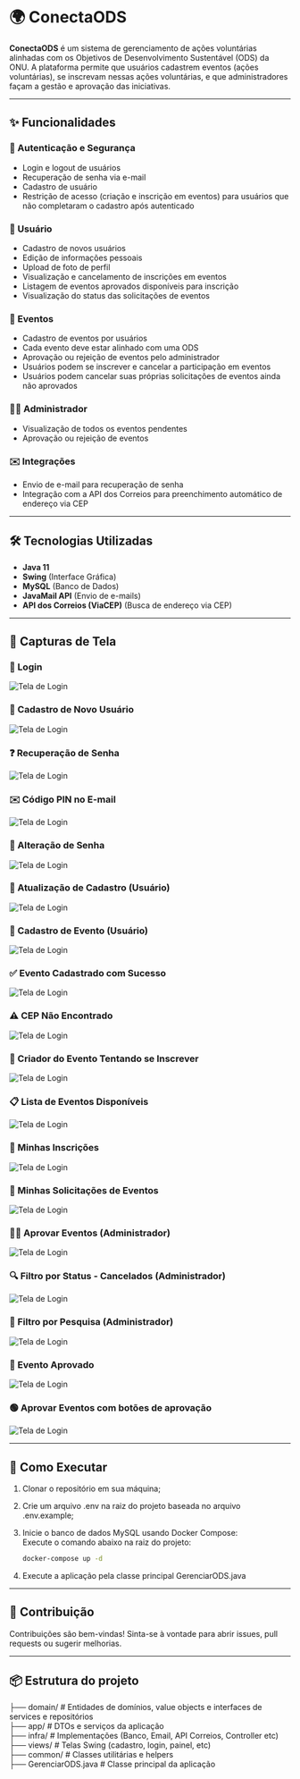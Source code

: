 # 🌍 ConectaODS

**ConectaODS** é um sistema de gerenciamento de ações voluntárias alinhadas com os Objetivos de Desenvolvimento Sustentável (ODS) da ONU. A plataforma permite que usuários cadastrem eventos (ações voluntárias), se inscrevam nessas ações voluntárias, e que administradores façam a gestão e aprovação das iniciativas.

---

## ✨ Funcionalidades

### 🔐 Autenticação e Segurança
- Login e logout de usuários
- Recuperação de senha via e-mail
- Cadastro de usuário
- Restrição de acesso (criação e inscrição em eventos) para usuários que não completaram o cadastro após autenticado

### 👤 Usuário
- Cadastro de novos usuários
- Edição de informações pessoais
- Upload de foto de perfil
- Visualização e cancelamento de inscrições em eventos
- Listagem de eventos aprovados disponíveis para inscrição
- Visualização do status das solicitações de eventos

### 📅 Eventos
- Cadastro de eventos por usuários
- Cada evento deve estar alinhado com uma ODS
- Aprovação ou rejeição de eventos pelo administrador
- Usuários podem se inscrever e cancelar a participação em eventos
- Usuários podem cancelar suas próprias solicitações de eventos ainda não aprovados

### 🧑‍💼 Administrador
- Visualização de todos os eventos pendentes
- Aprovação ou rejeição de eventos

### ✉️ Integrações
- Envio de e-mail para recuperação de senha
- Integração com a API dos Correios para preenchimento automático de endereço via CEP

---

## 🛠️ Tecnologias Utilizadas

- **Java 11**
- **Swing** (Interface Gráfica)
- **MySQL** (Banco de Dados)
- **JavaMail API** (Envio de e-mails)
- **API dos Correios (ViaCEP)** (Busca de endereço via CEP)

---

## 📸 Capturas de Tela

### 🔐 Login

![Tela de Login](./assets/tela-login.PNG)

### 📝 Cadastro de Novo Usuário

![Tela de Login](./assets/Capturar.PNG)

### ❓ Recuperação de Senha

![Tela de Login](./assets/esqueceu-sua-senha.PNG)

### ✉️ Código PIN no E-mail

![Tela de Login](./assets/email-pincode.PNG)

### 🔑 Alteração de Senha

![Tela de Login](./assets/alterar-senha.PNG)

### 👤 Atualização de Cadastro (Usuário)

![Tela de Login](./assets/atualizar-cadastro.PNG)

### 📅 Cadastro de Evento (Usuário)

![Tela de Login](./assets/cadastrar-evento.PNG)

### ✅ Evento Cadastrado com Sucesso

![Tela de Login](./assets/cadastrar-evento-sucesso.PNG)

### ⚠️ CEP Não Encontrado

![Tela de Login](./assets/cep-nao-existe.PNG)

### 🚫 Criador do Evento Tentando se Inscrever

![Tela de Login](./assets/evento-criador-tenta-inscrever.PNG)

### 📋 Lista de Eventos Disponíveis

![Tela de Login](./assets/eventos-disponiveis.PNG)

### 🧾 Minhas Inscrições

![Tela de Login](./assets/minhas-inscricoes.PNG)

### 📨 Minhas Solicitações de Eventos

![Tela de Login](./assets/minhas-solicitacoes.PNG)

### 👨‍💼 Aprovar Eventos (Administrador)

![Tela de Login](./assets/aprovar-evento.PNG)


### 🔍 Filtro por Status - Cancelados (Administrador)

![Tela de Login](./assets/adm-filtro-cancelado.PNG) 

### 🔎 Filtro por Pesquisa (Administrador)

![Tela de Login](./assets/adm-filtro-pesquisar.PNG) 

### 📢 Evento Aprovado 

![Tela de Login](./assets/evento-aprovado.PNG)

### 🟢 Aprovar Eventos com botões de aprovação

![Tela de Login](./assets/aprovar-eventos-botoes.PNG) 

---

## 🧪 Como Executar

1. Clonar o repositório em sua máquina;
2. Crie um arquivo .env na raiz do projeto baseada no arquivo .env.example;
3. Inicie o banco de dados MySQL usando Docker Compose:  
   Execute o comando abaixo na raiz do projeto:

   ```bash
   docker-compose up -d
4. Execute a aplicação pela classe principal GerenciarODS.java

---

## 🤝 Contribuição

Contribuições são bem-vindas! Sinta-se à vontade para abrir issues, pull requests ou sugerir melhorias.

---

## 📦 Estrutura do projeto
├── domain/ # Entidades de domínios, value objects e interfaces de services e repositórios   
├── app/ # DTOs e serviços da aplicação  
├── infra/ # Implementações (Banco, Email, API Correios, Controller etc)  
├── views/ # Telas Swing (cadastro, login, painel, etc)  
├── common/ # Classes utilitárias e helpers  
├── GerenciarODS.java # Classe principal da aplicação  
